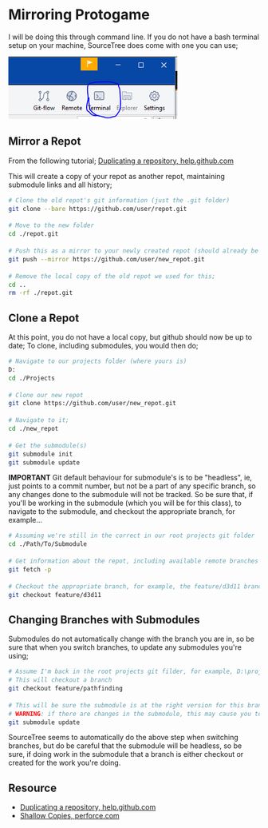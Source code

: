 Mirroring Protogame
======

I will be doing this through command line.  If you do not have a bash terminal setup on your machine, SourceTree does come with one you can use; 

![button](terminal_sourcetree.PNG)


## Mirror a Repot
From the following tutorial; [Duplicating a repository, help.github.com](https://help.github.com/articles/duplicating-a-repository/)

This will create a copy of your repot as another repot, maintaining submodule links and all history; 

```bash
# Clone the old repot's git information (just the .git folder)
git clone --bare https://github.com/user/repot.git 

# Move to the new folder
cd ./repot.git 

# Push this as a mirror to your newly created repot (should already be created on github.com)
git push --mirror https://github.com/user/new_repot.git 

# Remove the local copy of the old repot we used for this; 
cd .. 
rm -rf ./repot.git 
```

## Clone a Repot
At this point, you do not have a local copy, but github should now be up to date; To clone, including submodules, you would then do;

```bash
# Navigate to our projects folder (where yours is)
D:
cd ./Projects

# Clone our new repot 
git clone https://github.com/user/new_repot.git 

# Navigate to it; 
cd ./new_repot

# Get the submodule(s)
git submodule init 
git submodule update 
```

**IMPORTANT**  Git default behaviour for submodule's is to be "headless", ie, just points to a commit number, but not be a part of any specific branch, so any changes done to the submodule will not be tracked.  So be sure that, if you'll be working in the submodule (which you will be for this class), to navigate to the submodule, and checkout the appropriate branch, for example...

```bash
# Assuming we're still in the correct in our root projects git folder
cd ./Path/To/Submodule

# Get information about the repot, including available remote branches (not always needed, but probably good to do first time)
git fetch -p

# Checkout the appropriate branch, for example, the feature/d3d11 branch our first project will be referencing
git checkout feature/d3d11
```

## Changing Branches with Submodules
Submodules do not automatically change with the branch you are in, so be sure that when you switch branches, to update any submodules you're using;

```bash
# Assume I'm back in the root projects git filder, for example, D:\projects\rts
# This will checkout a branch
git checkout feature/pathfinding

# This will be sure the submodule is at the right version for this branch
# WARNING: if there are changes in the submodule, this may cause you to lose them, or fail out; 
git submodule update 
```

SourceTree seems to automatically do the above step when switching branches, but do be careful that the submodule will be headless, so be sure, if doing work in the submodule that a branch is either checkout or created for the work you're doing. 


## Resource
- [Duplicating a repository, help.github.com](https://help.github.com/articles/duplicating-a-repository/)
- [Shallow Copies, perforce.com](https://www.perforce.com/blog/vcs/git-beyond-basics-using-shallow-clones)
